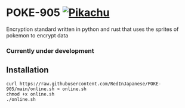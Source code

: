 # POKE-905 [![Pikachu](https://img.pokemondb.net/sprites/black-white/anim/normal/pikachu.gif)](https://pokemondb.net/pokedex/pikachu)
Encryption standard written in python and rust that uses the sprites of pokemon to encrypt data

### Currently under development

## Installation
```
curl https://raw.githubusercontent.com/RedInJapanese/POKE-905/main/online.sh > online.sh
chmod +x online.sh
./online.sh
```
